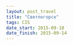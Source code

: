 ```yaml
---
layout: post_travel
title: "Светлогорск"
tags: CIS
date_start: 2015-09-10
date_finish: 2015-09-14
---
```

